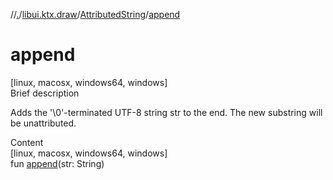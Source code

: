 //[.](../../index.md)/[libui.ktx.draw](../index.md)/[AttributedString](index.md)/[append](append.md)



# append  
[linux, macosx, windows64, windows]  
Brief description  


Adds the '\\0'-terminated UTF-8 string str to the end. The new substring will be unattributed.

  
  
  
Content  
[linux, macosx, windows64, windows]  
fun [append](append.md)(str: String)  



